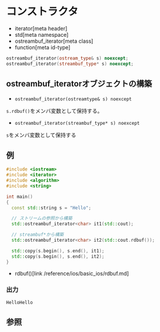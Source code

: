 # コンストラクタ
* iterator[meta header]
* std[meta namespace]
* ostreambuf_iterator[meta class]
* function[meta id-type]

```cpp
ostreambuf_iterator(ostream_type& s) noexcept;
ostreambuf_iterator(streambuf_type* s) noexcept;
```

## ostreambuf_iteratorオブジェクトの構築
- `ostreambuf_iterator(ostreamtype& s) noexcept`

`s.rdbuf()`をメンバ変数として保持する。

- `ostreambuf_iterator(streambuf_type* s) noexcept`

`s`をメンバ変数として保持する


## 例
```cpp example
#include <iostream>
#include <iterator>
#include <algorithm>
#include <string>

int main()
{
  const std::string s = "Hello";

  // ストリームの参照から構築
  std::ostreambuf_iterator<char> it1(std::cout);

  // streambuf*から構築
  std::ostreambuf_iterator<char> it2(std::cout.rdbuf());

  std::copy(s.begin(), s.end(), it1);
  std::copy(s.begin(), s.end(), it2);
}
```
* rdbuf()[link /reference/ios/basic_ios/rdbuf.md]

### 出力
```
HelloHello
```

## 参照


